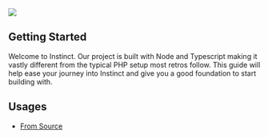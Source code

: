 <img src="https://i.imgur.com/gOi5doh.png"/>

## Getting Started
Welcome to Instinct.  Our project is built with Node and Typescript making it vastly different from the typical PHP setup most retros follow.
This guide will help ease your journey into Instinct and give you a good foundation to start building with.

## Usages
* [From Source](from-source.md)

